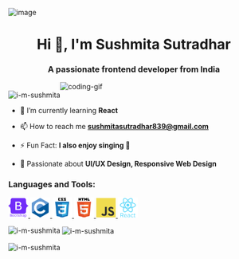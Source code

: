 ![image](https://github.com/I-m-Sushmita/I-m-Sushmita/assets/144529647/614d52d8-e1af-43e1-b946-a951aab4ed07)
<h1 align="center">Hi 👋, I'm Sushmita Sutradhar</h1>
<h3 align="center">A passionate frontend developer from India</h3>
<img align="right" alt="coding-gif"width="400"src="https://user-images.githubusercontent.com/59734313/157189039-c09b3e38-9f42-42c0-ab54-14f1574190a7.gif">
<p align="left"> <img src="https://komarev.com/ghpvc/?username=i-m-sushmita&label=Profile%20views&color=0e75b6&style=flat" alt="i-m-sushmita" /> </p>

- 🌱 I’m currently learning **React**

- 📫 How to reach me **sushmitasutradhar839@gmail.com**

- ⚡ Fun Fact: **I also enjoy singing 🎤**

- 🎨 Passionate about **UI/UX Design, Responsive Web Design**


<p align="left">
</p>

<h3 align="left">Languages and Tools:</h3>
<p align="left"> <a href="https://getbootstrap.com" target="_blank" rel="noreferrer"> <img src="https://raw.githubusercontent.com/devicons/devicon/master/icons/bootstrap/bootstrap-plain-wordmark.svg" alt="bootstrap" width="40" height="40"/> </a> <a href="https://www.cprogramming.com/" target="_blank" rel="noreferrer"> <img src="https://raw.githubusercontent.com/devicons/devicon/master/icons/c/c-original.svg" alt="c" width="40" height="40"/> </a> <a href="https://www.w3schools.com/css/" target="_blank" rel="noreferrer"> <img src="https://raw.githubusercontent.com/devicons/devicon/master/icons/css3/css3-original-wordmark.svg" alt="css3" width="40" height="40"/> </a> <a href="https://www.w3.org/html/" target="_blank" rel="noreferrer"> <img src="https://raw.githubusercontent.com/devicons/devicon/master/icons/html5/html5-original-wordmark.svg" alt="html5" width="40" height="40"/> </a> <a href="https://developer.mozilla.org/en-US/docs/Web/JavaScript" target="_blank" rel="noreferrer"> <img src="https://raw.githubusercontent.com/devicons/devicon/master/icons/javascript/javascript-original.svg" alt="javascript" width="40" height="40"/> </a> <a href="https://reactjs.org/" target="_blank" rel="noreferrer"> <img src="https://raw.githubusercontent.com/devicons/devicon/master/icons/react/react-original-wordmark.svg" alt="react" width="40" height="40"/> </a> </p>

<p><img align="left" src="https://github-readme-stats.vercel.app/api/top-langs?username=i-m-sushmita&show_icons=true&locale=en&layout=compact" alt="i-m-sushmita" /></p>

<p>&nbsp;<img align="center" src="https://github-readme-stats.vercel.app/api?username=i-m-sushmita&show_icons=true&locale=en" alt="i-m-sushmita" /></p>

<p><img align="center" src="https://github-readme-streak-stats.herokuapp.com/?user=i-m-sushmita&" alt="i-m-sushmita" /></p>

